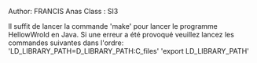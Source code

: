 Author: FRANCIS Anas
Class : SI3


Il suffit de lancer la commande 'make' pour lancer le programme HellowWrold en Java.
Si une erreur a été provoqué veuillez lancez les commandes suivantes dans l'ordre:
	'LD_LIBRARY_PATH=D_LIBRARY_PATH:C_files'
	'export LD_LIBRARY_PATH'
